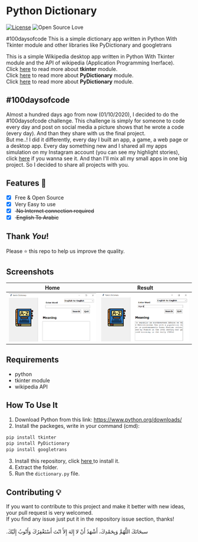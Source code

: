 # Python Dictionary

[![License](https://img.shields.io/badge/License-Apache%202.0-blue.svg)](LICENSE)
![Open Source Love](https://badges.frapsoft.com/os/v1/open-source.svg?v=102)

#100daysofcode This is a simple dictionary app written in Python With Tkinter module and other libraries like PyDictionary and googletrans

This is a simple Wikipedia desktop app written in Python With Tkinter module and the API of wikipedia (Application Programming Inerface).<br>
Click <a href="https://docs.python.org/3/library/tk.html"> here</a> to read more about **tkinter** module.<br>
Click <a href="https://pypi.org/project/PyDictionary/"> here</a> to read more about **PyDictionary** module.<br>
Click <a href="https://pypi.org/project/googletrans/"> here</a> to read more about **PyDictionary** module.

## #100daysofcode
Almost a hundred days ago from now (01/10/2020), I decided to do the #100daysofcode challenge. This challenge is simply for someone to code every day and post on social media a picture shows that he wrote a code (every day). And than they share with us the final project.<br>
But me..! I did it differently, every day I built an app, a game, a web page or a desktop app. Every day something new and I shared all my apps simulation on my Instagram account (you can see my highlight stories), click <a href='https://instagram.com/medyanis_hiou'>here</a> if you wanna see it. And than I'll mix all my small apps in one big project. So I decided to share all projects with you.<br>


## Features :dart:
* [x] Free & Open Source
* [x] Very Easy to use
* [x] <del> No Internet connection required
* [x] <del> English To Arabic

## Thank _You_!
Please :star: this repo to help us improve the quality.

## Screenshots
Home           | Result
:---------------------:|:------------------:
![screenshoot](screenshots/d1.png) | ![screenshoot](screenshots/d2.png)

## Requirements
* python
* tkinter module
* wikipedia API
 
## How To Use It
1. Download Python from this link: https://www.python.org/downloads/
2. Install the packeges, write in your command (cmd):
```bash
pip install tkinter
pip install PyDictionary
pip install googletrans
```
3. Install this repository, click <a href="https://github.com/mohamedyanis/Wikipedia-app2/archive/master.zip"> here </a> to install it.
4. Extract the folder.
5. Run the ```dictionary.py``` file.

## Contributing 💡
If you want to contribute to this project and make it better with new ideas, your pull request is very welcomed.<br>
If you find any issue just put it in the repository issue section, thanks!<br><br>
.سبحَانَكَ اللَّهُمَّ وَبِحَمْدِكَ، أَشْهَدُ أَنْ لا إِلهَ إِلأَ انْتَ أَسْتَغْفِرُكَ وَأَتْوبُ إِلَيْكَ

